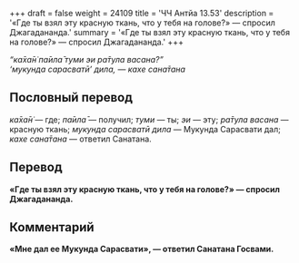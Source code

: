 +++
draft = false
weight = 24109
title = 'ЧЧ Антйа 13.53'
description = '«Где ты взял эту красную ткань, что у тебя на голове?» — спросил Джагадананда.'
summary = '«Где ты взял эту красную ткань, что у тебя на голове?» — спросил Джагадананда.'
+++

_“ка̄ха̄н̇ па̄ила̄ туми эи ра̄тула васана?”  
‘мукунда сарасватӣ’ дила, — кахе сана̄тана_

## Пословный перевод

_ка̄ха̄н̇_ — где; _па̄ила̄_ — получил; _туми_ — ты; _эи_ — эту; _ра̄тула_ _васана_ — красную ткань; _мукунда_ _сарасватӣ_ _дила_ — Мукунда Сарасвати дал; _кахе_ _сана̄тана_ — ответил Санатана.

## Перевод

**«Где ты взял эту красную ткань, что у тебя на голове?» — спросил Джагадананда.**

## Комментарий

**«Мне дал ее Мукунда Сарасвати», — ответил Санатана Госвами.**
